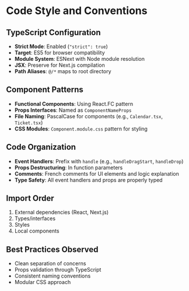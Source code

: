 # Code Style and Conventions

## TypeScript Configuration
- **Strict Mode**: Enabled (`"strict": true`)
- **Target**: ES5 for browser compatibility
- **Module System**: ESNext with Node module resolution
- **JSX**: Preserve for Next.js compilation
- **Path Aliases**: `@/*` maps to root directory

## Component Patterns
- **Functional Components**: Using React.FC<Props> pattern
- **Props Interfaces**: Named as `ComponentNameProps`
- **File Naming**: PascalCase for components (e.g., `Calendar.tsx`, `Ticket.tsx`)
- **CSS Modules**: `Component.module.css` pattern for styling

## Code Organization
- **Event Handlers**: Prefix with `handle` (e.g., `handleDragStart`, `handleDrop`)
- **Props Destructuring**: In function parameters
- **Comments**: French comments for UI elements and logic explanation
- **Type Safety**: All event handlers and props are properly typed

## Import Order
1. External dependencies (React, Next.js)
2. Types/interfaces
3. Styles
4. Local components

## Best Practices Observed
- Clean separation of concerns
- Props validation through TypeScript
- Consistent naming conventions
- Modular CSS approach